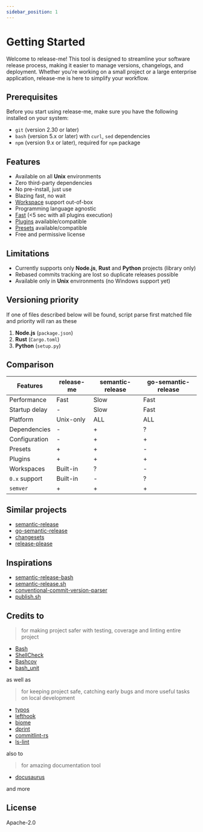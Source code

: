 ```yaml
---
sidebar_position: 1
---
```


# Getting Started

Welcome to release-me! This tool is designed to streamline your software release process, making it easier to manage versions, changelogs, and deployment. Whether you're working on a small project or a large enterprise application, release-me is here to simplify your workflow.

## Prerequisites

Before you start using release-me, make sure you have the following installed on your system:

- `git` (version 2.30 or later)
- `bash` (version 5.x or later) with `curl`, `sed` dependencies
- `npm` (version 9.x or later), required for `npm` package

## Features

- Available on all **Unix** environments
- Zero third-party dependencies
- No pre-install, just use
- Blazing fast, no wait
- [Workspace](./features/WORKSPACE.md) support out-of-box
- Programming language agnostic
- [Fast](./BENCHMARK.md) (<5 sec with all plugins execution)
- [Plugins](./PLUGINS.md) available/compatible
- [Presets](./PRESETS.md) available/compatible
- Free and permissive license

## Limitations

- Currently supports only **Node.js**, **Rust** and **Python** projects (library only)
- Rebased commits tracking are lost so duplicate releases possible
- Available only in **Unix** environments (no Windows support yet)

## Versioning priority

If one of files described below will be found, script parse first matched file and priority will ran as these

1. **Node.js** (`package.json`)
2. **Rust** (`Cargo.toml`)
3. **Python** (`setup.py`)

## Comparison

| Features      | release-me | semantic-release | go-semantic-release |
| ------------- | ---------- | ---------------- | ------------------- |
| Performance   | Fast       | Slow             | Fast                |
| Startup delay | -          | Slow             | Fast                |
| Platform      | Unix-only  | ALL              | ALL                 |
| Dependencies  | -          | +                | ?                   |
| Configuration | -          | +                | +                   |
| Presets       | +          | +                | -                   |
| Plugins       | +          | +                | +                   |
| Workspaces    | Built-in   | ?                | -                   |
| `0.x` support | Built-in   | -                | ?                   |
| `semver`      | +          | +                | +                   |

## Similar projects

- [semantic-release](https://semantic-release.gitbook.io)
- [go-semantic-release](https://github.com/go-semantic-release/semantic-release)
- [changesets](https://github.com/changesets/changesets)
- [release-please](https://github.com/googleapis/release-please)

## Inspirations

- [semantic-release-bash](https://gitlab.com/mccleanp/semantic-release-bash)
- [semantic-release.sh](https://github.com/itninja-hue/semantic-release.sh)
- [conventional-commit-version-parser](https://github.com/djaustin/conventional-commit-parser)
- [publish.sh](https://gist.github.com/shuckster/246e3d5f98d51d20cdf00ade25029d04)

## Credits to

> for making project safer with testing, coverage and linting entire project

- [Bash](https://www.gnu.org/software/bash)
- [ShellCheck](https://github.com/koalaman/shellcheck)
- [Bashcov](https://github.com/infertux/bashcov)
- [bash_unit](https://github.com/pgrange/bash_unit)

as well as

> for keeping project safe, catching early bugs and more useful tasks on local development

- [typos](https://github.com/crate-ci/typos)
- [lefthook](https://github.com/evilmartians/lefthook)
- [biome](https://github.com/biomejs/biome)
- [dprint](https://github.com/dprint/dprint)
- [commitlint-rs](https://github.com/KeisukeYamashita/commitlint-rs)
- [ls-lint](https://github.com/loeffel-io/ls-lint)

also to

> for amazing documentation tool

- [docusaurus](https://github.com/facebook/docusaurus)

and more

## License

Apache-2.0
